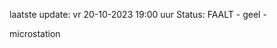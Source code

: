 laatste update: 
vr 20-10-2023 19:00   uur 
Status: FAALT - geel - 
<div class="service Y">microstation</div>